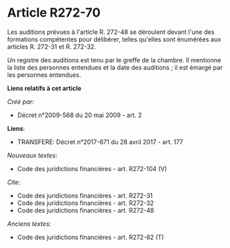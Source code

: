 # Article R272-70

Les auditions prévues à l'article R. 272-48 se déroulent devant l'une des formations compétentes pour délibérer, telles
qu'elles sont énumérées aux articles R. 272-31 et R. 272-32. 

Un registre des auditions est tenu par le greffe de la chambre. Il mentionne la liste des personnes entendues et la date des
auditions ; il est émargé par les personnes entendues.

**Liens relatifs à cet article**

_Créé par_:

  - Décret n°2009-568 du 20 mai 2009 - art. 2

**Liens**:

  - TRANSFERE: Décret n°2017-671 du 28 avril 2017 - art. 177

_Nouveaux textes_:

  - Code des juridictions financières - art. R272-104 (V)

_Cite_:

  - Code des juridictions financières - art. R272-31
  - Code des juridictions financières - art. R272-32
  - Code des juridictions financières - art. R272-48

_Anciens textes_:

  - Code des juridictions financières - art. R272-82 (T)
